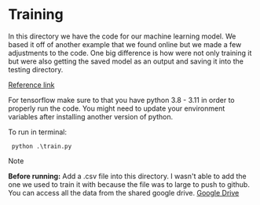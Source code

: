 # Training

In this directory we have the code for our machine learning model. We based it off of another example that we found online but we made a few adjustments to the code. One big difference is how were not only training it but were also getting the saved model as an output and saving it into the testing directory. 

[Reference link](https://machinelearningmastery.com/tutorial-first-neural-network-python-keras/)

For tensorflow make sure to that you have python 3.8 - 3.11 in order to properly run the code. You might need to update your environment variables after installing another version of python. 

To run in terminal:
```
 python .\train.py
```

> [!NOTE]
> **Before running:**
> Add a .csv file into this directory. I wasn't able to add the one we used to train it with because the file was to large to push to github.
> You can access all the data from the shared google drive. [Google Drive](https://drive.google.com/drive/folders/1tLfBgnrtY6c0fsncIxt-pNyf--VIiYB5?usp=drive_link)





